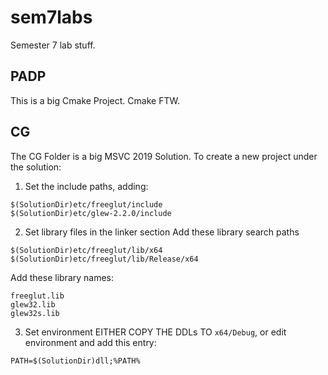 # sem7labs

Semester 7 lab stuff. 
## PADP

This is a big Cmake Project. Cmake FTW.

## CG

The CG Folder is a big MSVC 2019 Solution. 
To create a new project under the solution:
1. Set the include paths, adding:
```
$(SolutionDir)etc/freeglut/include
$(SolutionDir)etc/glew-2.2.0/include
```
2. Set library files in the linker section
Add these library search paths
```
$(SolutionDir)etc/freeglut/lib/x64
$(SolutionDir)etc/freeglut/lib/Release/x64
```
Add these library names:
```
freeglut.lib
glew32.lib
glew32s.lib
```
3. Set environment
EITHER COPY THE DDLs TO `x64/Debug`, or edit environment and add this entry:
```
PATH=$(SolutionDir)dll;%PATH%
```

